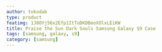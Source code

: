 ```yaml
---
author: tokodab
type: product
featimg: 1J8OYj56x2Efp1ItToDKDBeoXOlxLEiKW
title: Praise the Sun Dark Souls Samsung Galaxy S9 Case
tags: [samsung, galaxy, s9]
category: [samsung]
---
```

